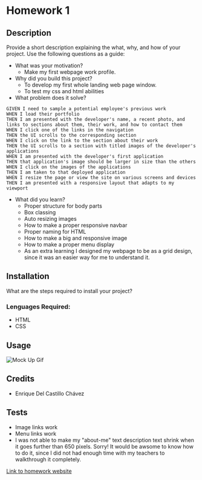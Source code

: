 # Homework 1
## Description
Provide a short description explaining the what, why, and how of your project. Use the following questions as a guide:
- What was your motivation?
  - Make my first webpage work profile.
- Why did you build this project? 
  - To develop my first whole landing web page window.
  - To test my css and html abilities
- What problem does it solve?
```
GIVEN I need to sample a potential employee's previous work
WHEN I load their portfolio
THEN I am presented with the developer's name, a recent photo, and links to sections about them, their work, and how to contact them
WHEN I click one of the links in the navigation
THEN the UI scrolls to the corresponding section
WHEN I click on the link to the section about their work
THEN the UI scrolls to a section with titled images of the developer's applications
WHEN I am presented with the developer's first application
THEN that application's image should be larger in size than the others
WHEN I click on the images of the applications
THEN I am taken to that deployed application
WHEN I resize the page or view the site on various screens and devices
THEN I am presented with a responsive layout that adapts to my viewport
```
- What did you learn?
  - Proper structure for body parts
  - Box classing
  - Auto resizing images
  - How to make a proper responsive navbar
  - Proper naming for HTML
  - How to make a big and responsive image
  - How to make a proper menu display
  - As an extra learning I designed my webpage to be as a grid design, since it was an easier way for me to understand it. 
## Installation
What are the steps required to install your project? 
### Lenguages Required:
- HTML
- CSS

## Usage

![ Mock Up Gif](./Big_image/02-advanced-css-homework-demo.gif)

## Credits
- Enrique Del Castillo Chávez

## Tests
- Image links work
- Menu links work
- I was not able to make my "about-me" text description text shrink when it goes further than 650 pixels. Sorry! It would be awsome to know how to do it, since I did not had enough time with my teachers to walkthrough it completely.

[Link to homework website](https://enrique246.github.io/homework1/ "Profile Homepage")
